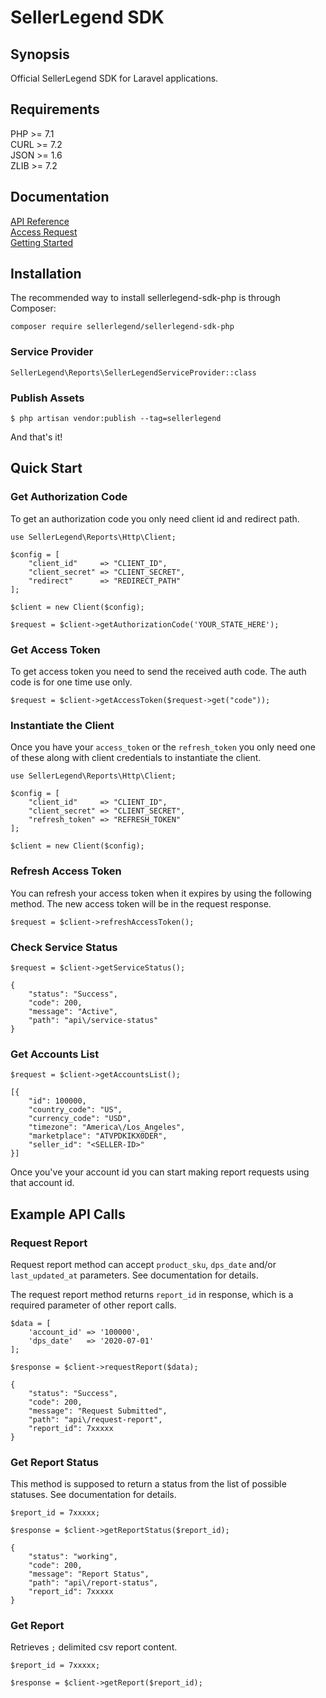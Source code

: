 # SellerLegend SDK

## Synopsis

Official SellerLegend SDK for Laravel applications.

## Requirements

PHP >= 7.1<br/>
CURL >= 7.2<br/>
JSON >= 1.6<br/>
ZLIB >= 7.2

## Documentation

[API Reference](http://docs.sellerlegend.com)<br/>
[Access Request](http://docs.sellerlegend.com)<br/>
[Getting Started](http://docs.sellerlegend.com)

## Installation

The recommended way to install sellerlegend-sdk-php is through Composer:

```
composer require sellerlegend/sellerlegend-sdk-php
```

### Service Provider
```
SellerLegend\Reports\SellerLegendServiceProvider::class
```

### Publish Assets
```
$ php artisan vendor:publish --tag=sellerlegend
```
And that's it!

## Quick Start

### Get Authorization Code
To get an authorization code you only need client id and redirect path.

```
use SellerLegend\Reports\Http\Client;

$config = [
    "client_id"     => "CLIENT_ID",
    "client_secret" => "CLIENT_SECRET",
    "redirect"      => "REDIRECT_PATH"
];

$client = new Client($config);

$request = $client->getAuthorizationCode('YOUR_STATE_HERE');
```

### Get Access Token
To get access token you need to send the received auth code. The auth code is for one time use only.

```
$request = $client->getAccessToken($request->get("code"));
```

### Instantiate the Client
Once you have your `access_token` or the `refresh_token` you only need one of these along with client credentials to instantiate the client.

```
use SellerLegend\Reports\Http\Client;

$config = [
    "client_id"     => "CLIENT_ID",
    "client_secret" => "CLIENT_SECRET",
    "refresh_token" => "REFRESH_TOKEN"
];

$client = new Client($config);
```

### Refresh Access Token
You can refresh your access token when it expires by using the following method. The new access token will be in the request response.

```
$request = $client->refreshAccessToken();
```

### Check Service Status
```
$request = $client->getServiceStatus();
```
```
{
    "status": "Success",
    "code": 200,
    "message": "Active",
    "path": "api\/service-status"
}
```

### Get Accounts List
```
$request = $client->getAccountsList();
```
```
[{
    "id": 100000,
    "country_code": "US",
    "currency_code": "USD",
    "timezone": "America\/Los_Angeles",
    "marketplace": "ATVPDKIKX0DER",
    "seller_id": "<SELLER-ID>"
}]
```
Once you've your account id you can start making report requests using that account id.

## Example API Calls

### Request Report
Request report method can accept `product_sku`, `dps_date` and/or `last_updated_at` parameters. See documentation for details.

The request report method returns `report_id` in response, which is a required parameter of other report calls. 

```
$data = [
    'account_id' => '100000',
    'dps_date'   => '2020-07-01'
];

$response = $client->requestReport($data);
```
```
{
    "status": "Success",
    "code": 200,
    "message": "Request Submitted",
    "path": "api\/request-report",
    "report_id": 7xxxxx
}
```

### Get Report Status
This method is supposed to return a status from the list of possible statuses. See documentation for details.

```
$report_id = 7xxxxx;

$response = $client->getReportStatus($report_id);
```
```
{
    "status": "working",
    "code": 200,
    "message": "Report Status",
    "path": "api\/report-status",
    "report_id": 7xxxxx
}
```

### Get Report
Retrieves `;` delimited csv report content.

```
$report_id = 7xxxxx;

$response = $client->getReport($report_id);
```